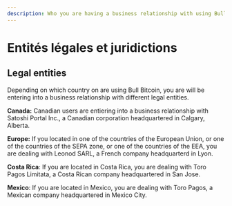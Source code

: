 ```yaml
---
description: Who you are having a business relationship with using Bull Bitcoin
---
```


# Entités légales et juridictions

## Legal entities

Depending on which country on are using Bull Bitcoin, you are will be entering into a business relationship with different legal entities.

**Canada:** Canadian users are entiering into a business relationship with Satoshi Portal Inc., a Canadian corporation headquartered in Calgary, Alberta.

**Europe:** If you located in one of the countries of the European Union, or one of the countries of the SEPA zone, or one of the countries of the EEA, you are dealing with Leonod SARL, a French company headquarterd in Lyon.

**Costa Rica**: If you are located in Costa Rica, you are dealing with Toro Pagos Limitata, a Costa Rican company headquartered in San Jose.

**Mexico**: If you are located in Mexico, you are dealing with Toro Pagos, a Mexican company headquartered in Mexico City.
